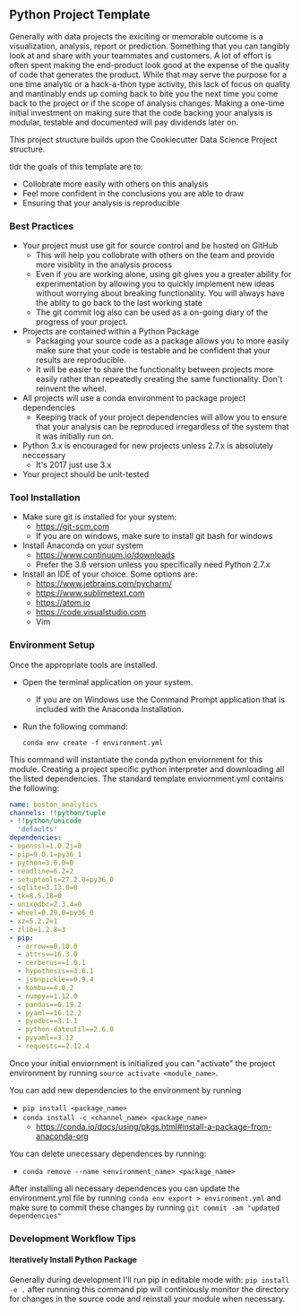 ## Python Project Template

Generally with data projects the exiciting or memorable outcome is a visualization, analysis, report or prediction. Something that you can tangibly look at and share with your teammates and customers.  A lot of effort is often spent making the end-product look good at the expense of the quality of code that generates the product. While that may serve the purpose for a one time analytic or a hack-a-thon type activity, this lack of focus on quality and mantinably ends up coming back to bite you the next time you come back to the project or if the scope of analysis changes. Making a one-time initial investment on making sure that the code backing your analysis is modular, testable and documented will pay dividends later on. 

This project structure builds upon the Cookiecutter Data Science Project structure. 

[Cookiecutter Data Science Project]: https://drivendata.github.io/cookiecutter-data-science/

tldr the goals of this template are to: 

* Collobrate more easily with others on this analysis 
* Feel more confident in the conclusions you are able to draw 
* Ensuring that your analysis is reproducible 

### Best Practices 

* Your project must use git for source control and be hosted on GitHub 
  * This will help you collobrate with others on the team and provide more visiblity in the analysis process
  * Even if you are working alone, using git gives you a greater ability for experimentation by allowing you to quickly implement new ideas without worrying about breaking functionality. You will always have the ablity to go back to the last working state 
  * The git commit log also can be used as a on-going diary of the progress of your project. 
* Projects are contained within a Python Package
  * Packaging your source code as a package allows you to more easily make sure that your code is testable and be confident that your results are reproducible.
  * It will be easier to share the functionality between projects more easily rather than repeatedly creating the same functionality. Don't reinvent the wheel.   
* All projects will use a conda environment to package project dependencies
  * Keeping track of your project dependencies will allow you to ensure that your analysis can be reproduced irregardless of the system that it was initially run on. 
* Python 3.x is encouraged for new projects unless 2.7.x is absolutely neccessary
  * It's 2017 just use 3.x
* Your project should be unit-tested



### Tool Installation 

* Make sure git is installed for your system: 
  * https://git-scm.com
  * If you are on windows, make sure to install git bash for windows
* Install Anaconda on your system
  * https://www.continuum.io/downloads
  * Prefer the 3.6 version unless you specifically need Python 2.7.x 
* Install an IDE of your choice. Some options are:
  * https://www.jetbrains.com/pycharm/
  * https://www.sublimetext.com
  * https://atom.io
  * https://code.visualstudio.com
  * Vim 



### Environment Setup 

Once the appropriate tools are installed. 

*  Open the terminal application on your system. 
   *  If you are on Windows use the Command Prompt application that is included with the Anaconda Installation. 
*  Run the following command:

   `conda env create -f environment.yml`

This command will instantiate the conda python enviornment for this module. Creating a  project specific python interpreter and downloading all the listed dependencies.  The standard template enviornment.yml contains the following: 

```yaml
name: boston_analytics
channels: !!python/tuple
- !!python/unicode
  'defaults'
dependencies:
- openssl=1.0.2j=0
- pip=9.0.1=py36_1
- python=3.6.0=0
- readline=6.2=2
- setuptools=27.2.0=py36_0
- sqlite=3.13.0=0
- tk=8.5.18=0
- unixodbc=2.3.4=0
- wheel=0.29.0=py36_0
- xz=5.2.2=1
- zlib=1.2.8=3
- pip:
  - arrow==0.10.0
  - attrs==16.3.0
  - cerberus==1.0.1
  - hypothesis==3.6.1
  - jsonpickle==0.9.4
  - kombu==4.0.2
  - numpy==1.12.0
  - pandas==0.19.2
  - pyaml==16.12.2
  - pyodbc==3.1.1
  - python-dateutil==2.6.0
  - pyyaml==3.12
  - requests==2.12.4
```

Once your initial enviornment is initialized you can "activate" the project environment by running `source activate <module_name>`. 

You can add new dependencies to the environment by running 

* `pip install <package_name>`
* `conda install -c <channel_name> <package_name>`
    * https://conda.io/docs/using/pkgs.html#install-a-package-from-anaconda-org

You can delete unecessary dependences by running:

* `conda remove --name <environment_name> <package_name>`

After installing all necessary dependences you can update the environment.yml file by running `conda env export > environment.yml` and make sure to commit these changes by running `git commit -am "updated dependencies"`



### Development Workflow Tips 
####  Iteratively Install Python Package
Generally during development I'll run pip in editable mode with: 
`pip install -e .`
after runnning this command pip will continiously monitor the directory for changes in the source code and reinstall your module when necessary. 







